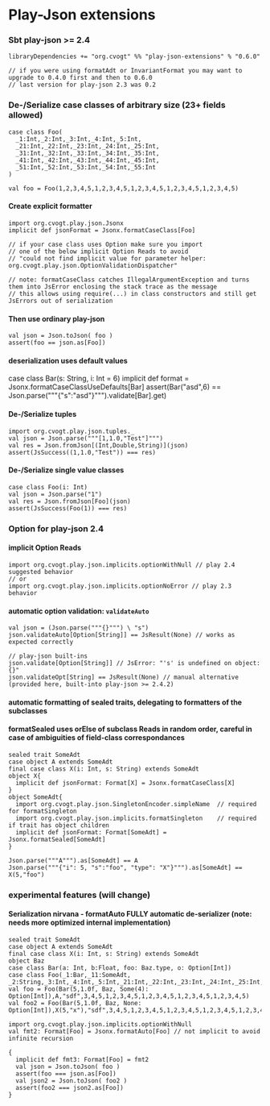 Play-Json extensions
==========================

### Sbt play-json >= 2.4

    libraryDependencies += "org.cvogt" %% "play-json-extensions" % "0.6.0"

    // if you were using formatAdt or InvariantFormat you may want to upgrade to 0.4.0 first and then to 0.6.0
    // last version for play-json 2.3 was 0.2

### De-/Serialize case classes of arbitrary size (23+ fields allowed)

    case class Foo(
      _1:Int,_2:Int,_3:Int,_4:Int,_5:Int,
      _21:Int,_22:Int,_23:Int,_24:Int,_25:Int,
      _31:Int,_32:Int,_33:Int,_34:Int,_35:Int,
      _41:Int,_42:Int,_43:Int,_44:Int,_45:Int,
      _51:Int,_52:Int,_53:Int,_54:Int,_55:Int
    )

    val foo = Foo(1,2,3,4,5,1,2,3,4,5,1,2,3,4,5,1,2,3,4,5,1,2,3,4,5)
    

#### Create explicit formatter
    import org.cvogt.play.json.Jsonx
    implicit def jsonFormat = Jsonx.formatCaseClass[Foo]

    // if your case class uses Option make sure you import
    // one of the below implicit Option Reads to avoid
    // "could not find implicit value for parameter helper: org.cvogt.play.json.OptionValidationDispatcher"

    // note: formatCaseClass catches IllegalArgumentException and turns them into JsError enclosing the stack trace as the message
    // this allows using require(...) in class constructors and still get JsErrors out of serialization

#### Then use ordinary play-json
    val json = Json.toJson( foo )
    assert(foo == json.as[Foo])

#### deserialization uses default values
  case class Bar(s: String, i: Int = 6)
  implicit def format = Jsonx.formatCaseClassUseDefaults[Bar]
  assert(Bar("asd",6) == Json.parse("""{"s":"asd"}""").validate[Bar].get)
  
#### De-/Serialize tuples
    import org.cvogt.play.json.tuples._
    val json = Json.parse("""[1,1.0,"Test"]""")
    val res = Json.fromJson[(Int,Double,String)](json)
    assert(JsSuccess((1,1.0,"Test")) === res)

#### De-/Serialize single value classes
    case class Foo(i: Int)
    val json = Json.parse("1")
    val res = Json.fromJson[Foo](json)
    assert(JsSuccess(Foo(1)) === res)

### Option for play-json 2.4

#### implicit Option Reads
    import org.cvogt.play.json.implicits.optionWithNull // play 2.4 suggested behavior
    // or
    import org.cvogt.play.json.implicits.optionNoError // play 2.3 behavior

#### automatic option validation: `validateAuto`
    val json = (Json.parse("""{}""") \ "s")
    json.validateAuto[Option[String]] == JsResult(None) // works as expected correctly

    // play-json built-ins
    json.validate[Option[String]] // JsError: "'s' is undefined on object: {}"
    json.validateOpt[String] == JsResult(None) // manual alternative (provided here, built-into play-json >= 2.4.2)
    
#### automatic formatting of sealed traits, delegating to formatters of the subclasses
#### formatSealed uses orElse of subclass Reads in random order, careful in case of ambiguities of field-class correspondances
    sealed trait SomeAdt
    case object A extends SomeAdt
    final case class X(i: Int, s: String) extends SomeAdt
    object X{
      implicit def jsonFormat: Format[X] = Jsonx.formatCaseClass[X]
    }
    object SomeAdt{
      import org.cvogt.play.json.SingletonEncoder.simpleName  // required for formatSingleton
      import org.cvogt.play.json.implicits.formatSingleton    // required if trait has object children
      implicit def jsonFormat: Format[SomeAdt] = Jsonx.formatSealed[SomeAdt]
    }

    Json.parse("""A""").as[SomeAdt] == A
    Json.parse("""{"i": 5, "s":"foo", "type": "X"}""").as[SomeAdt] == X(5,"foo")

### experimental features (will change)
#### Serialization nirvana - formatAuto FULLY automatic de-serializer (note: needs more optimized internal implementation)

    sealed trait SomeAdt
    case object A extends SomeAdt
    final case class X(i: Int, s: String) extends SomeAdt
    object Baz
    case class Bar(a: Int, b:Float, foo: Baz.type, o: Option[Int])
    case class Foo(_1:Bar,_11:SomeAdt, _2:String,_3:Int,_4:Int,_5:Int,_21:Int,_22:Int,_23:Int,_24:Int,_25:Int,_31:Int,_32:Int,_33:Int,_34:Int,_35:Int,_41:Int,_42:Int,_43:Int,_44:Int,_45:Int,_51:Int,_52:Int,_53:Int,_54:Int,_55:Int)
    val foo = Foo(Bar(5,1.0f, Baz, Some(4): Option[Int]),A,"sdf",3,4,5,1,2,3,4,5,1,2,3,4,5,1,2,3,4,5,1,2,3,4,5)
    val foo2 = Foo(Bar(5,1.0f, Baz, None: Option[Int]),X(5,"x"),"sdf",3,4,5,1,2,3,4,5,1,2,3,4,5,1,2,3,4,5,1,2,3,4,5)
    
    import org.cvogt.play.json.implicits.optionWithNull
    val fmt2: Format[Foo] = Jsonx.formatAuto[Foo] // not implicit to avoid infinite recursion

    {
      implicit def fmt3: Format[Foo] = fmt2    
      val json = Json.toJson( foo )
      assert(foo === json.as[Foo])
      val json2 = Json.toJson( foo2 )
      assert(foo2 === json2.as[Foo])
    }
